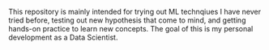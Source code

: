 This repository is mainly intended for trying out ML technqiues I have never tried before, testing out new hypothesis that come to mind, and getting hands-on practice to learn new concepts. The goal of this is my personal development as a Data Scientist.
